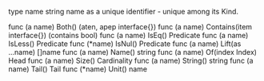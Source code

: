 type name string
    name as a unique identifier - unique among its Kind.

func (a name) Both() (aten, apep interface{})
func (a name) Contains(item interface{}) (contains bool)
func (a name) IsEq() Predicate
func (a name) IsLess() Predicate
func (*name) IsNul() Predicate
func (a name) Lift(as ...name) []name
func (a name) Name() string
func (a name) Of(index Index) Head
func (a name) Size() Cardinality
func (a name) String() string
func (a name) Tail() Tail
func (*name) Unit() name
